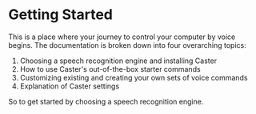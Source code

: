 #  Getting Started

This is a place where your journey to control your computer by voice begins. The documentation is broken down into four overarching topics: 

1. Choosing a speech recognition engine and installing Caster
2. How to use Caster's out-of-the-box starter commands 
3. Customizing existing and creating your own sets of voice commands
4. Explanation of Caster settings

So to get started by choosing a speech recognition engine.
